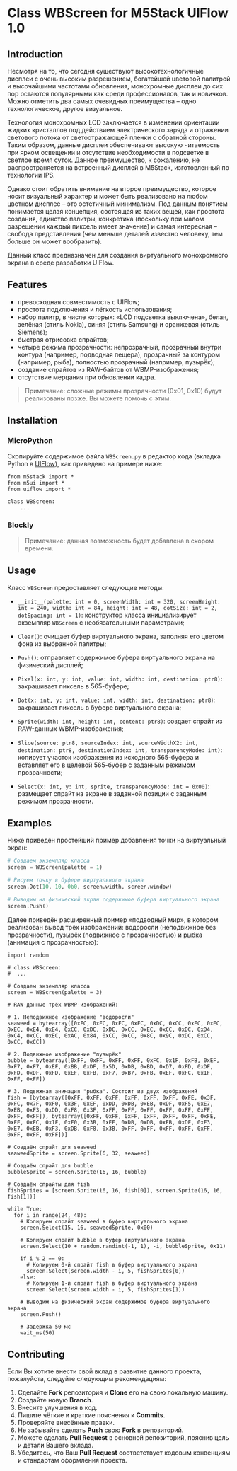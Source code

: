 # Class WBScreen for M5Stack UIFlow 1.0

## Introduction

Несмотря на то, что сегодня существуют высокотехнологичные дисплеи с очень высоким разрешением, богатейшей цветовой палитрой и высочайшими частотами обновления, монохромные дисплеи до сих пор остаются популярными как среди профессионалов, так и новичков. Можно отметить два самых очевидных преимущества – одно технологическое, другое визуальное.

Технология монохромных LCD заключается в изменении ориентации жидких кристаллов под действием электрического заряда и отражении светового потока от светоотражающей пленки с обратной стороны. Таким образом, данные дисплеи обеспечивают высокую читаемость при ярком освещении и отсутствие необходимости в подсветке в светлое время суток. Данное преимущество, к сожалению, не распространяется на встроенный дисплей в M5Stack, изготовленный по технологии IPS.

Однако стоит обратить внимание на второе преимущество, которое носит визуальный характер и может быть реализовано на любом цветном дисплее – это эстетичный минимализм. Под данным понятием понимается целая концепция, состоящая из таких вещей, как простота создания, единство палитры, конкретика (поскольку при малом разрешении каждый пиксель имеет значение) и самая интересная – свобода представления (чем меньше деталей известно человеку, тем больше он может вообразить).

Данный класс предназначен для создания виртуального монохромного экрана в среде разработки UIFlow.

## Features

* превосходная совместимость с UIFlow;
* простота подключения и лёгкость использования;
* набор палитр, в числе которых: «LCD подсветка выключена», белая, зелёная (стиль Nokia), синяя (стиль Samsung) и оранжевая (стиль Siemens);
* быстрая отрисовка спрайтов;
* четыре режима прозрачности: непрозрачный, прозрачный внутри контура (например, подводная пещера), прозрачный за контуром (например, рыба), полностью прозрачный (например, пузырёк);
* создание спрайтов из RAW-байтов от WBMP-изображения;
* отсутствие мерцания при обновлении кадра.

> Примечание: сложные режимы прозрачности (0x01, 0x10) будут реализованы позже. Вы можете помочь с этим.

## Installation

### MicroPython

Скопируйте содержимое файла `WBScreen.py` в редактор кода (вкладка Python в [UIFlow](https://flow.m5stack.com)), как приведено на примере ниже:

```
from m5stack import *
from m5ui import *
from uiflow import *

class WBScreen:
	...
```
	
### Blockly

> Примечание: данная возможность будет добавлена в скором времени.

## Usage

Класс `WBScreen` предоставляет следующие методы:

- `__init__(palette: int = 0, screenWidth: int = 320, screenHeight: int = 240, width: int = 84, height: int = 48, dotSize: int = 2, dotSpacing: int = 1)`: конструктор класса инициализирует экземпляр `WBScreen` с необязательными параметрами;

- `Clear()`: очищает буфер виртуального экрана, заполняя его цветом фона из выбранной палитры;

- `Push()`: отправляет содержимое буфера виртуального экрана на физический дисплей;

- `Pixel(x: int, y: int, value: int, width: int, destination: ptr8)`: закрашивает пиксель в 565-буфере;

- `Dot(x: int, y: int, value: int, width: int, destination: ptr8`): закрашивает пиксель в буфере виртуального экрана;

- `Sprite(width: int, height: int, content: ptr8)`: создает спрайт из RAW-данных WBMP-изображения;

- `Slice(source: ptr8, sourceIndex: int, sourceWidthX2: int, destination: ptr8, destinationIndex: int, transparencyMode: int)`: копирует участок изображения из исходного 565-буфера и вставляет его в целевой 565-буфер с заданным режимом прозрачности;

- `Select(x: int, y: int, sprite, transparencyMode: int = 0x00)`: размещает спрайт на экране в заданной позиции с заданным режимом прозрачности.

## Examples

Ниже приведён простейший пример добавления точки на виртуальный экран:

```python
# Создаем экземпляр класса
screen = WBScreen(palette = 1)

# Рисуем точку в буфере виртуального экрана
screen.Dot(10, 10, 0b0, screen.width, screen.window)

# Выводим на физический экран содержимое буфера виртуального экрана
screen.Push()
```
Далее приведён расширенный пример «подводный мир», в котором реализован вывод трёх изображений: водоросли (неподвижное без прозрачности), пузырёк (подвижное с прозрачностью) и рыбка (анимация с прозрачностью):

```
import random

# class WBScreen:
#  ...

# Создаем экземпляр класса
screen = WBScreen(palette = 3)

# RAW-данные трёх WBMP-изображений:

# 1. Неподвижное изображение "водоросли"
seaweed = bytearray([0xFC, 0xFC, 0xFC, 0xFC, 0xDC, 0xCC, 0xEC, 0xEC, 0xEC, 0xE4, 0xE4, 0xCC, 0xDC, 0xDC, 0xCC, 0xEC, 0xCC, 0xDC, 0xD4, 0xC4, 0xCC, 0xEC, 0xAC, 0x84, 0xCC, 0xCC, 0x8C, 0x9C, 0xDC, 0xCC, 0xCC, 0xCC])

# 2. Подвижное изображение "пузырёк"
bubble = bytearray([0xFF, 0xFF, 0xFF, 0xFF, 0xFC, 0x1F, 0xFB, 0xEF, 0xF7, 0xF7, 0xEF, 0xBB, 0xDF, 0x5D, 0xDB, 0xBD, 0xD7, 0xFD, 0xDF, 0xFD, 0xDF, 0xFD, 0xEF, 0xFB, 0xF7, 0xB7, 0xFB, 0xEF, 0xFC, 0x1F, 0xFF, 0xFF])

# 3. Подвижная анимация "рыбка". Состоит из двух изображений
fish = [bytearray([0xFF, 0xFF, 0xFF, 0xFF, 0xFF, 0xFF, 0xFE, 0x3F, 0xFC, 0x7F, 0xF0, 0x3F, 0xEF, 0xDD, 0xDB, 0xEB, 0xDF, 0xF5, 0xE7, 0xEB, 0xF3, 0xDD, 0xF8, 0x3F, 0xFF, 0xFF, 0xFF, 0xFF, 0xFF, 0xFF, 0xFF, 0xFF]), bytearray([0xFF, 0xFF, 0xFF, 0xFF, 0xFF, 0xFF, 0xFE, 0xFF, 0xFC, 0x1F, 0xF0, 0x3B, 0xEF, 0xDB, 0xDB, 0xEB, 0xDF, 0xF3, 0xE7, 0xEB, 0xF3, 0xDB, 0xF8, 0x3B, 0xFF, 0xFF, 0xFF, 0xFF, 0xFF, 0xFF, 0xFF, 0xFF])]

# Создаём спрайт для seaweed
seaweedSprite = screen.Sprite(6, 32, seaweed)

# Создаём спрайт для bubble
bubbleSprite = screen.Sprite(16, 16, bubble)

# Создаём спрайты для fish
fishSprites = [screen.Sprite(16, 16, fish[0]), screen.Sprite(16, 16, fish[1])]

while True:
  for i in range(24, 48):
    # Копируем спрайт seaweed в буфер виртуального экрана
    screen.Select(15, 16, seaweedSprite, 0x00)
    
    # Копируем спрайт bubble в буфер виртуального экрана
    screen.Select(10 + random.randint(-1, 1), -i, bubbleSprite, 0x11)
    
    if i % 2 == 0:
      # Копируем 0-й спрайт fish в буфер виртуального экрана
      screen.Select(screen.width - i, 5, fishSprites[0])
    else:
      # Копируем 1-й спрайт fish в буфер виртуального экрана
      screen.Select(screen.width - i, 5, fishSprites[1])
    
    # Выводим на физический экран содержимое буфера виртуального экрана
    screen.Push()
    
    # Задержка 50 мс
    wait_ms(50)
```

## Contributing

Если Вы хотите внести свой вклад в развитие данного проекта, пожалуйста, следуйте следующим рекомендациям:

1. Сделайте **Fork** репозитория и **Clone** его на свою локальную машину.
2. Создайте новую **Branch**.
3. Внесите улучшения в код.
4. Пишите чёткие и краткие пояснения к **Commits**.
5. Проверяйте внесённые правки.
6. Не забывайте сделать **Push** свою **Fork** в репозиторий.
7. Можете сделать **Pull Request** в основной репозиторий, пояснив цель и детали Вашего вклада.
8. Убедитесь, что Ваш **Pull Request** соответствует кодовым конвенциям и стандартам оформления проекта.
